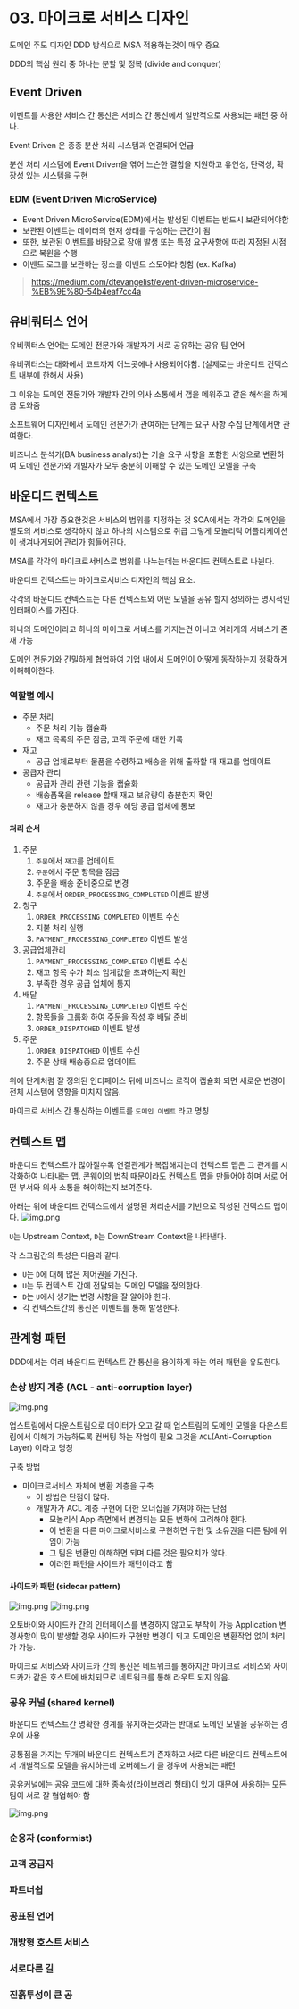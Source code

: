 # 03. 마이크로 서비스 디자인
도메인 주도 디자인 DDD 방식으로 MSA 적용하는것이 매우 중요

DDD의 핵심 원리 중 하나는 분할 및 정복 (divide and conquer)

## Event Driven 
이벤트를 사용한 서비스 간 통신은 서비스 간 통신에서 일반적으로 사용되는 패턴 중 하나.

Event Driven 은 종종 분산 처리 시스템과 연결되어 언급

분산 처리 시스템에 Event Driven을 엮어 느슨한 결합을 지원하고 유연성, 탄력성, 확장성 있는 시스템을 구현

### EDM (Event Driven MicroService)
- Event Driven MicroService(EDM)에서는 발생된 이벤트는 반드시 보관되어야함
- 보관된 이벤트는 데이터의 현재 상태를 구성하는 근간이 됨
- 또한, 보관된 이벤트를 바탕으로 장애 발생 또는 특정 요구사항에 따라 지정된 시점으로 복원을 수행
- 이벤트 로그를 보관하는 장소를 이벤트 스토어라 칭함 (ex. Kafka)

> https://medium.com/dtevangelist/event-driven-microservice-%EB%9E%80-54b4eaf7cc4a

## 유비쿼터스 언어
유비쿼터스 언어는 도메인 전문가와 개발자가 서로 공유하는 공유 팀 언어

유비쿼터스는 대화에서 코드까지 어느곳에나 사용되어야함. (실제로는 바운디드 컨택스트 내부에 한해서 사용)

그 이유는 도메인 전문가와 개발자 간의 의사 소통에서 갭을 메워주고 같은 해석을 하게끔 도와줌

소프트웨어 디자인에서 도메인 전문가가 관여하는 단계는 요구 사항 수집 단계에서만 관여한다.

비즈니스 분석가(BA business analyst)는 기술 요구 사항을 포함한 사양으로 변환하여 도메인 전문가와 개발자가 모두 충분히 이해할 수 있는 도메인 모델을 구축

## 바운디드 컨텍스트
MSA에서 가장 중요한것은 서비스의 범위를 지정하는 것
SOA에서는 각각의 도메인을 별도의 서비스로 생각하지 않고 하나의 시스템으로 취급
그렇게 모놀리틱 어플리케이션이 생겨나게되어 관리가 힘들어진다.

MSA를 각각의 마이크로서비스로 범위를 나누는데는 바운디드 컨텍스트로 나뉜다.

바운디드 컨텍스트는 마이크로서비스 디자인의 핵심 요소.

각각의 바운디드 컨텍스트는 다른 컨텍스트와 어떤 모델을 공유 할지 정의하는 명시적인 인터페이스를 가진다.

하나의 도메인이라고 하나의 마이크로 서비스를 가지는건 아니고 여러개의 서비스가 존재 가능

도메인 전문가와 긴밀하게 협업하여 기업 내에서 도메인이 어떻게 동작하는지 정확하게 이해해야한다.

### 역할별 예시
- 주문 처리 
    - 주문 처리 기능 캡슐화
    - 재고 목록의 주문 잠금, 고객 주문에 대한 기록
- 재고
    - 공급 업체로부터 물품을 수령하고 배송을 위해 출하할 때 재고를 업데이트
- 공급자 관리 
    - 공급자 관리 관련 기능을 캡슐화
    - 배송품목을 release 할때 재고 보유량이 충분한지 확인
    - 재고가 충분하지 않을 경우 해당 공급 업체에 통보
    
#### 처리 순서
1. 주문 
    1. `주문`에서 `재고`를 업데이트 
    2. `주문`에서 주문 항목을 잠금
    3. 주문을 배송 준비중으로 변경 
    4. `주문`에서 `ORDER_PROCESSING_COMPLETED` 이벤트 발생
2. 청구
    1. `ORDER_PROCESSING_COMPLETED` 이벤트 수신
    2. 지불 처리 실행
    3. `PAYMENT_PROCESSING_COMPLETED` 이벤트 발생
3. 공급업체관리 
    1. `PAYMENT_PROCESSING_COMPLETED` 이벤트 수신
    2. 재고 항목 수가 최소 임계값을 초과하는지 확인
    3. 부족한 경우 공급 업체에 통지
4. 배달 
    1. `PAYMENT_PROCESSING_COMPLETED` 이벤트 수신
    2. 항목들을 그룹화 하여 주문을 작성 후 배달 준비
    3. `ORDER_DISPATCHED` 이벤트 발생
5. 주문 
    1. `ORDER_DISPATCHED` 이벤트 수신
    2. 주문 상태 배송중으로 업데이트
    
위에 단계처럼 잘 정의된 인터페이스 뒤에 비즈니스 로직이 캡슐화 되면 새로운 변경이 전체 시스템에 영향을 미치지 않음.

마이크로 서비스 간 통신하는 이벤트를 `도메인 이벤트` 라고 명칭

## 컨텍스트 맵
바운디드 컨텍스트가 많아질수록 연결관계가 복잡해지는데
컨텍스트 맵은 그 관계를 시각화하여 나타내는 맵.
콘웨이의 법칙 때문이라도 컨텍스트 맵을 만들어야 하며 서로 어떤 부서와 의사 소통을 해야하는지 보여준다.

아래는 위에 바운디드 컨텍스트에서 설명된 처리순서를 기반으로 작성된 컨텍스트 맵이다.
![img.png](../../asset/MSA/microservice_for_the_enterprise/context_map.png)

[comment]: <> (%3CmxGraphModel%3E%3Croot%3E%3CmxCell%20id%3D%220%22%2F%3E%3CmxCell%20id%3D%221%22%20parent%3D%220%22%2F%3E%3CmxCell%20id%3D%222%22%20value%3D%22%EC%A3%BC%EB%AC%B8%20%EC%B2%98%EB%A6%AC%22%20style%3D%22ellipse%3BwhiteSpace%3Dwrap%3Bhtml%3D1%3BfontSize%3D14%3BfontStyle%3D1%22%20vertex%3D%221%22%20parent%3D%221%22%3E%3CmxGeometry%20x%3D%22140%22%20y%3D%22180%22%20width%3D%22120%22%20height%3D%2280%22%20as%3D%22geometry%22%2F%3E%3C%2FmxCell%3E%3CmxCell%20id%3D%223%22%20value%3D%22%EC%9E%AC%EA%B3%A0%22%20style%3D%22ellipse%3BwhiteSpace%3Dwrap%3Bhtml%3D1%3BfontSize%3D14%3BfontStyle%3D1%22%20vertex%3D%221%22%20parent%3D%221%22%3E%3CmxGeometry%20x%3D%22490%22%20y%3D%22120%22%20width%3D%22120%22%20height%3D%2280%22%20as%3D%22geometry%22%2F%3E%3C%2FmxCell%3E%3CmxCell%20id%3D%224%22%20value%3D%22%EC%B2%AD%EA%B5%AC%22%20style%3D%22ellipse%3BwhiteSpace%3Dwrap%3Bhtml%3D1%3BfontSize%3D14%3BfontStyle%3D1%22%20vertex%3D%221%22%20parent%3D%221%22%3E%3CmxGeometry%20x%3D%22354%22%20y%3D%22310%22%20width%3D%22120%22%20height%3D%2280%22%20as%3D%22geometry%22%2F%3E%3C%2FmxCell%3E%3CmxCell%20id%3D%225%22%20value%3D%22%EB%B0%B0%EB%8B%AC%22%20style%3D%22ellipse%3BwhiteSpace%3Dwrap%3Bhtml%3D1%3BfontSize%3D14%3BfontStyle%3D1%22%20vertex%3D%221%22%20parent%3D%221%22%3E%3CmxGeometry%20x%3D%22200%22%20y%3D%22450%22%20width%3D%22120%22%20height%3D%2280%22%20as%3D%22geometry%22%2F%3E%3C%2FmxCell%3E%3CmxCell%20id%3D%226%22%20value%3D%22%EA%B3%B5%EA%B8%89%EC%9E%90%20%EA%B4%80%EB%A6%AC%22%20style%3D%22ellipse%3BwhiteSpace%3Dwrap%3Bhtml%3D1%3BfontSize%3D14%3BfontStyle%3D1%22%20vertex%3D%221%22%20parent%3D%221%22%3E%3CmxGeometry%20x%3D%22570%22%20y%3D%22410%22%20width%3D%22120%22%20height%3D%2280%22%20as%3D%22geometry%22%2F%3E%3C%2FmxCell%3E%3CmxCell%20id%3D%227%22%20value%3D%22%22%20style%3D%22endArrow%3Dclassic%3BstartArrow%3Dclassic%3Bhtml%3D1%3BedgeStyle%3DorthogonalEdgeStyle%3Bcurved%3D1%3B%22%20edge%3D%221%22%20source%3D%226%22%20target%3D%224%22%20parent%3D%221%22%3E%3CmxGeometry%20width%3D%2250%22%20height%3D%2250%22%20relative%3D%221%22%20as%3D%22geometry%22%3E%3CmxPoint%20x%3D%22390%22%20y%3D%22430%22%20as%3D%22sourcePoint%22%2F%3E%3CmxPoint%20x%3D%22440%22%20y%3D%22380%22%20as%3D%22targetPoint%22%2F%3E%3CArray%20as%3D%22points%22%3E%3CmxPoint%20x%3D%22580%22%20y%3D%22350%22%2F%3E%3C%2FArray%3E%3C%2FmxGeometry%3E%3C%2FmxCell%3E%3CmxCell%20id%3D%228%22%20value%3D%22U%22%20style%3D%22edgeLabel%3Bhtml%3D1%3Balign%3Dcenter%3BverticalAlign%3Dmiddle%3Bresizable%3D0%3Bpoints%3D%5B%5D%3BfontSize%3D20%3B%22%20vertex%3D%221%22%20connectable%3D%220%22%20parent%3D%227%22%3E%3CmxGeometry%20x%3D%220.7281%22%20relative%3D%221%22%20as%3D%22geometry%22%3E%3CmxPoint%20as%3D%22offset%22%2F%3E%3C%2FmxGeometry%3E%3C%2FmxCell%3E%3CmxCell%20id%3D%229%22%20value%3D%22D%22%20style%3D%22edgeLabel%3Bhtml%3D1%3Balign%3Dcenter%3BverticalAlign%3Dmiddle%3Bresizable%3D0%3Bpoints%3D%5B%5D%3BfontSize%3D20%3B%22%20vertex%3D%221%22%20connectable%3D%220%22%20parent%3D%227%22%3E%3CmxGeometry%20x%3D%22-0.7402%22%20y%3D%22-1%22%20relative%3D%221%22%20as%3D%22geometry%22%3E%3CmxPoint%20x%3D%22-2%22%20y%3D%22-3.89%22%20as%3D%22offset%22%2F%3E%3C%2FmxGeometry%3E%3C%2FmxCell%3E%3CmxCell%20id%3D%2210%22%20value%3D%22%22%20style%3D%22endArrow%3Dclassic%3BstartArrow%3Dclassic%3Bhtml%3D1%3BedgeStyle%3DorthogonalEdgeStyle%3Bcurved%3D1%3B%22%20edge%3D%221%22%20source%3D%225%22%20target%3D%224%22%20parent%3D%221%22%3E%3CmxGeometry%20width%3D%2250%22%20height%3D%2250%22%20relative%3D%221%22%20as%3D%22geometry%22%3E%3CmxPoint%20x%3D%22590%22%20y%3D%22437.88916806429734%22%20as%3D%22sourcePoint%22%2F%3E%3CmxPoint%20x%3D%22484%22%20y%3D%22360%22%20as%3D%22targetPoint%22%2F%3E%3CArray%20as%3D%22points%22%3E%3CmxPoint%20x%3D%22400%22%20y%3D%22490%22%2F%3E%3C%2FArray%3E%3C%2FmxGeometry%3E%3C%2FmxCell%3E%3CmxCell%20id%3D%2211%22%20value%3D%22U%22%20style%3D%22edgeLabel%3Bhtml%3D1%3Balign%3Dcenter%3BverticalAlign%3Dmiddle%3Bresizable%3D0%3Bpoints%3D%5B%5D%3BfontSize%3D20%3B%22%20vertex%3D%221%22%20connectable%3D%220%22%20parent%3D%2210%22%3E%3CmxGeometry%20x%3D%220.7281%22%20relative%3D%221%22%20as%3D%22geometry%22%3E%3CmxPoint%20as%3D%22offset%22%2F%3E%3C%2FmxGeometry%3E%3C%2FmxCell%3E%3CmxCell%20id%3D%2212%22%20value%3D%22D%22%20style%3D%22edgeLabel%3Bhtml%3D1%3Balign%3Dcenter%3BverticalAlign%3Dmiddle%3Bresizable%3D0%3Bpoints%3D%5B%5D%3BfontSize%3D20%3B%22%20vertex%3D%221%22%20connectable%3D%220%22%20parent%3D%2210%22%3E%3CmxGeometry%20x%3D%22-0.7402%22%20y%3D%22-1%22%20relative%3D%221%22%20as%3D%22geometry%22%3E%3CmxPoint%20x%3D%22-1%22%20y%3D%22-3.89%22%20as%3D%22offset%22%2F%3E%3C%2FmxGeometry%3E%3C%2FmxCell%3E%3CmxCell%20id%3D%2213%22%20value%3D%22%22%20style%3D%22endArrow%3Dclassic%3BstartArrow%3Dclassic%3Bhtml%3D1%3BedgeStyle%3DorthogonalEdgeStyle%3Bcurved%3D1%3BentryX%3D0%3BentryY%3D0%3BentryDx%3D0%3BentryDy%3D0%3B%22%20edge%3D%221%22%20source%3D%222%22%20target%3D%225%22%20parent%3D%221%22%3E%3CmxGeometry%20width%3D%2250%22%20height%3D%2250%22%20relative%3D%221%22%20as%3D%22geometry%22%3E%3CmxPoint%20x%3D%22590%22%20y%3D%22437.88916806429734%22%20as%3D%22sourcePoint%22%2F%3E%3CmxPoint%20x%3D%22484%22%20y%3D%22360%22%20as%3D%22targetPoint%22%2F%3E%3CArray%20as%3D%22points%22%3E%3CmxPoint%20x%3D%22100%22%20y%3D%22220%22%2F%3E%3CmxPoint%20x%3D%22100%22%20y%3D%22360%22%2F%3E%3CmxPoint%20x%3D%22218%22%20y%3D%22360%22%2F%3E%3C%2FArray%3E%3C%2FmxGeometry%3E%3C%2FmxCell%3E%3CmxCell%20id%3D%2214%22%20value%3D%22U%22%20style%3D%22edgeLabel%3Bhtml%3D1%3Balign%3Dcenter%3BverticalAlign%3Dmiddle%3Bresizable%3D0%3Bpoints%3D%5B%5D%3BfontSize%3D20%3B%22%20vertex%3D%221%22%20connectable%3D%220%22%20parent%3D%2213%22%3E%3CmxGeometry%20x%3D%220.7281%22%20relative%3D%221%22%20as%3D%22geometry%22%3E%3CmxPoint%20y%3D%2222.6%22%20as%3D%22offset%22%2F%3E%3C%2FmxGeometry%3E%3C%2FmxCell%3E%3CmxCell%20id%3D%2215%22%20value%3D%22D%22%20style%3D%22edgeLabel%3Bhtml%3D1%3Balign%3Dcenter%3BverticalAlign%3Dmiddle%3Bresizable%3D0%3Bpoints%3D%5B%5D%3BfontSize%3D20%3B%22%20vertex%3D%221%22%20connectable%3D%220%22%20parent%3D%2213%22%3E%3CmxGeometry%20x%3D%22-0.7402%22%20y%3D%22-1%22%20relative%3D%221%22%20as%3D%22geometry%22%3E%3CmxPoint%20x%3D%2211%22%20y%3D%22-2%22%20as%3D%22offset%22%2F%3E%3C%2FmxGeometry%3E%3C%2FmxCell%3E%3CmxCell%20id%3D%2216%22%20value%3D%22%22%20style%3D%22endArrow%3Dclassic%3BstartArrow%3Dclassic%3Bhtml%3D1%3BedgeStyle%3DorthogonalEdgeStyle%3Bcurved%3D1%3B%22%20edge%3D%221%22%20source%3D%224%22%20target%3D%222%22%20parent%3D%221%22%3E%3CmxGeometry%20width%3D%2250%22%20height%3D%2250%22%20relative%3D%221%22%20as%3D%22geometry%22%3E%3CmxPoint%20x%3D%22590%22%20y%3D%22437.88916806429734%22%20as%3D%22sourcePoint%22%2F%3E%3CmxPoint%20x%3D%22484%22%20y%3D%22360%22%20as%3D%22targetPoint%22%2F%3E%3CArray%20as%3D%22points%22%3E%3CmxPoint%20x%3D%22200%22%20y%3D%22360%22%2F%3E%3C%2FArray%3E%3C%2FmxGeometry%3E%3C%2FmxCell%3E%3CmxCell%20id%3D%2217%22%20value%3D%22U%22%20style%3D%22edgeLabel%3Bhtml%3D1%3Balign%3Dcenter%3BverticalAlign%3Dmiddle%3Bresizable%3D0%3Bpoints%3D%5B%5D%3BfontSize%3D20%3B%22%20vertex%3D%221%22%20connectable%3D%220%22%20parent%3D%2216%22%3E%3CmxGeometry%20x%3D%220.7281%22%20relative%3D%221%22%20as%3D%22geometry%22%3E%3CmxPoint%20as%3D%22offset%22%2F%3E%3C%2FmxGeometry%3E%3C%2FmxCell%3E%3CmxCell%20id%3D%2218%22%20value%3D%22D%22%20style%3D%22edgeLabel%3Bhtml%3D1%3Balign%3Dcenter%3BverticalAlign%3Dmiddle%3Bresizable%3D0%3Bpoints%3D%5B%5D%3BfontSize%3D20%3B%22%20vertex%3D%221%22%20connectable%3D%220%22%20parent%3D%2216%22%3E%3CmxGeometry%20x%3D%22-0.7402%22%20y%3D%22-1%22%20relative%3D%221%22%20as%3D%22geometry%22%3E%3CmxPoint%20x%3D%22-1%22%20y%3D%22-1.8900000000000001%22%20as%3D%22offset%22%2F%3E%3C%2FmxGeometry%3E%3C%2FmxCell%3E%3CmxCell%20id%3D%2219%22%20value%3D%22%22%20style%3D%22endArrow%3Dclassic%3BstartArrow%3Dclassic%3Bhtml%3D1%3BedgeStyle%3DorthogonalEdgeStyle%3Bcurved%3D1%3BexitX%3D1%3BexitY%3D0%3BexitDx%3D0%3BexitDy%3D0%3B%22%20edge%3D%221%22%20source%3D%222%22%20target%3D%223%22%20parent%3D%221%22%3E%3CmxGeometry%20width%3D%2250%22%20height%3D%2250%22%20relative%3D%221%22%20as%3D%22geometry%22%3E%3CmxPoint%20x%3D%22242.42640687119274%22%20y%3D%22191.71572875253833%22%20as%3D%22sourcePoint%22%2F%3E%3CmxPoint%20x%3D%22490%22%20y%3D%22160%22%20as%3D%22targetPoint%22%2F%3E%3CArray%20as%3D%22points%22%3E%3CmxPoint%20x%3D%22242%22%20y%3D%22110%22%2F%3E%3CmxPoint%20x%3D%22420%22%20y%3D%22110%22%2F%3E%3CmxPoint%20x%3D%22420%22%20y%3D%22160%22%2F%3E%3C%2FArray%3E%3C%2FmxGeometry%3E%3C%2FmxCell%3E%3CmxCell%20id%3D%2220%22%20value%3D%22U%22%20style%3D%22edgeLabel%3Bhtml%3D1%3Balign%3Dcenter%3BverticalAlign%3Dmiddle%3Bresizable%3D0%3Bpoints%3D%5B%5D%3BfontSize%3D20%3B%22%20vertex%3D%221%22%20connectable%3D%220%22%20parent%3D%2219%22%3E%3CmxGeometry%20x%3D%220.7281%22%20relative%3D%221%22%20as%3D%22geometry%22%3E%3CmxPoint%20x%3D%2218.32%22%20y%3D%22-1%22%20as%3D%22offset%22%2F%3E%3C%2FmxGeometry%3E%3C%2FmxCell%3E%3CmxCell%20id%3D%2221%22%20value%3D%22D%22%20style%3D%22edgeLabel%3Bhtml%3D1%3Balign%3Dcenter%3BverticalAlign%3Dmiddle%3Bresizable%3D0%3Bpoints%3D%5B%5D%3BfontSize%3D20%3B%22%20vertex%3D%221%22%20connectable%3D%220%22%20parent%3D%2219%22%3E%3CmxGeometry%20x%3D%22-0.7402%22%20y%3D%22-1%22%20relative%3D%221%22%20as%3D%22geometry%22%3E%3CmxPoint%20x%3D%225.59%22%20y%3D%229.28%22%20as%3D%22offset%22%2F%3E%3C%2FmxGeometry%3E%3C%2FmxCell%3E%3CmxCell%20id%3D%2222%22%20value%3D%22%22%20style%3D%22endArrow%3Dclassic%3BstartArrow%3Dclassic%3Bhtml%3D1%3BedgeStyle%3DorthogonalEdgeStyle%3Bcurved%3D1%3BexitX%3D0.5%3BexitY%3D1%3BexitDx%3D0%3BexitDy%3D0%3B%22%20edge%3D%221%22%20source%3D%223%22%20target%3D%224%22%20parent%3D%221%22%3E%3CmxGeometry%20width%3D%2250%22%20height%3D%2250%22%20relative%3D%221%22%20as%3D%22geometry%22%3E%3CmxPoint%20x%3D%22496%22%20y%3D%22309.99916806429735%22%20as%3D%22sourcePoint%22%2F%3E%3CmxPoint%20x%3D%22390%22%20y%3D%22232.11%22%20as%3D%22targetPoint%22%2F%3E%3CArray%20as%3D%22points%22%3E%3CmxPoint%20x%3D%22550%22%20y%3D%22232%22%2F%3E%3CmxPoint%20x%3D%22414%22%20y%3D%22232%22%2F%3E%3C%2FArray%3E%3C%2FmxGeometry%3E%3C%2FmxCell%3E%3CmxCell%20id%3D%2223%22%20value%3D%22U%22%20style%3D%22edgeLabel%3Bhtml%3D1%3Balign%3Dcenter%3BverticalAlign%3Dmiddle%3Bresizable%3D0%3Bpoints%3D%5B%5D%3BfontSize%3D20%3B%22%20vertex%3D%221%22%20connectable%3D%220%22%20parent%3D%2222%22%3E%3CmxGeometry%20x%3D%220.7281%22%20relative%3D%221%22%20as%3D%22geometry%22%3E%3CmxPoint%20as%3D%22offset%22%2F%3E%3C%2FmxGeometry%3E%3C%2FmxCell%3E%3CmxCell%20id%3D%2224%22%20value%3D%22D%22%20style%3D%22edgeLabel%3Bhtml%3D1%3Balign%3Dcenter%3BverticalAlign%3Dmiddle%3Bresizable%3D0%3Bpoints%3D%5B%5D%3BfontSize%3D20%3B%22%20vertex%3D%221%22%20connectable%3D%220%22%20parent%3D%2222%22%3E%3CmxGeometry%20x%3D%22-0.7402%22%20y%3D%22-1%22%20relative%3D%221%22%20as%3D%22geometry%22%3E%3CmxPoint%20x%3D%22-17%22%20y%3D%22-8%22%20as%3D%22offset%22%2F%3E%3C%2FmxGeometry%3E%3C%2FmxCell%3E%3C%2Froot%3E%3C%2FmxGraphModel%3E)

`U`는 Upstream Context, `D`는 DownStream Context을 나타낸다.

각 스크림간의 특성은 다음과 같다.
- `U`는 `D`에 대해 많은 제어권을 가진다.
- `U`는 두 컨텍스트 간에 전달되는 도메인 모델을 정의한다.
- `D`는 `U`에서 생기는 변경 사항을 잘 알아야 한다.
- 각 컨텍스트간의 통신은 이벤트를 통해 발생한다.


## 관계형 패턴
DDD에서는 여러 바운디드 컨텍스트 간 통신을 용이하게 하는 여러 패턴을 유도한다.

### 손상 방지 계층 (ACL - anti-corruption layer)
![img.png](../../asset/MSA/microservice_for_the_enterprise/relation_pattern_acl.png)

[comment]: <> (%3CmxGraphModel%3E%3Croot%3E%3CmxCell%20id%3D%220%22%2F%3E%3CmxCell%20id%3D%221%22%20parent%3D%220%22%2F%3E%3CmxCell%20id%3D%222%22%20value%3D%22%EC%A3%BC%EB%AC%B8%20%EC%B2%98%EB%A6%AC%22%20style%3D%22ellipse%3BwhiteSpace%3Dwrap%3Bhtml%3D1%3BfontSize%3D14%3BfontStyle%3D1%22%20vertex%3D%221%22%20parent%3D%221%22%3E%3CmxGeometry%20x%3D%22180%22%20y%3D%22706%22%20width%3D%22120%22%20height%3D%2280%22%20as%3D%22geometry%22%2F%3E%3C%2FmxCell%3E%3CmxCell%20id%3D%223%22%20value%3D%22%EC%9E%AC%EA%B3%A0%22%20style%3D%22ellipse%3BwhiteSpace%3Dwrap%3Bhtml%3D1%3BfontSize%3D14%3BfontStyle%3D1%22%20vertex%3D%221%22%20parent%3D%221%22%3E%3CmxGeometry%20x%3D%22530%22%20y%3D%22646%22%20width%3D%22120%22%20height%3D%2280%22%20as%3D%22geometry%22%2F%3E%3C%2FmxCell%3E%3CmxCell%20id%3D%224%22%20value%3D%22%22%20style%3D%22endArrow%3Dclassic%3BstartArrow%3Dclassic%3Bhtml%3D1%3BedgeStyle%3DorthogonalEdgeStyle%3Bcurved%3D1%3BexitX%3D0.5%3BexitY%3D0%3BexitDx%3D0%3BexitDy%3D0%3B%22%20edge%3D%221%22%20source%3D%227%22%20target%3D%223%22%20parent%3D%221%22%3E%3CmxGeometry%20width%3D%2250%22%20height%3D%2250%22%20relative%3D%221%22%20as%3D%22geometry%22%3E%3CmxPoint%20x%3D%22282%22%20y%3D%22678%22%20as%3D%22sourcePoint%22%2F%3E%3CmxPoint%20x%3D%22530%22%20y%3D%22686%22%20as%3D%22targetPoint%22%2F%3E%3CArray%20as%3D%22points%22%3E%3CmxPoint%20x%3D%22263%22%20y%3D%22669%22%2F%3E%3CmxPoint%20x%3D%22282%22%20y%3D%22669%22%2F%3E%3CmxPoint%20x%3D%22282%22%20y%3D%22636%22%2F%3E%3CmxPoint%20x%3D%22460%22%20y%3D%22636%22%2F%3E%3CmxPoint%20x%3D%22460%22%20y%3D%22686%22%2F%3E%3C%2FArray%3E%3C%2FmxGeometry%3E%3C%2FmxCell%3E%3CmxCell%20id%3D%225%22%20value%3D%22U%22%20style%3D%22edgeLabel%3Bhtml%3D1%3Balign%3Dcenter%3BverticalAlign%3Dmiddle%3Bresizable%3D0%3Bpoints%3D%5B%5D%3BfontSize%3D20%3B%22%20vertex%3D%221%22%20connectable%3D%220%22%20parent%3D%224%22%3E%3CmxGeometry%20x%3D%220.7281%22%20relative%3D%221%22%20as%3D%22geometry%22%3E%3CmxPoint%20x%3D%2218.32%22%20y%3D%22-1%22%20as%3D%22offset%22%2F%3E%3C%2FmxGeometry%3E%3C%2FmxCell%3E%3CmxCell%20id%3D%226%22%20value%3D%22D%22%20style%3D%22edgeLabel%3Bhtml%3D1%3Balign%3Dcenter%3BverticalAlign%3Dmiddle%3Bresizable%3D0%3Bpoints%3D%5B%5D%3BfontSize%3D20%3B%22%20vertex%3D%221%22%20connectable%3D%220%22%20parent%3D%224%22%3E%3CmxGeometry%20x%3D%22-0.7402%22%20y%3D%22-1%22%20relative%3D%221%22%20as%3D%22geometry%22%3E%3CmxPoint%20x%3D%22-9%22%20y%3D%222.5%22%20as%3D%22offset%22%2F%3E%3C%2FmxGeometry%3E%3C%2FmxCell%3E%3CmxCell%20id%3D%227%22%20value%3D%22%26lt%3Bfont%20style%3D%26quot%3Bfont-size%3A%2010px%3B%26quot%3B%26gt%3B%EC%86%90%EC%83%81%20%EB%B0%A9%EC%A7%80%20%EA%B3%84%EC%B8%B5%26lt%3B%2Ffont%26gt%3B%22%20style%3D%22ellipse%3BwhiteSpace%3Dwrap%3Bhtml%3D1%3BfontSize%3D10%3BverticalAlign%3Dmiddle%3B%22%20vertex%3D%221%22%20parent%3D%221%22%3E%3CmxGeometry%20x%3D%22238%22%20y%3D%22688%22%20width%3D%2249%22%20height%3D%2231%22%20as%3D%22geometry%22%2F%3E%3C%2FmxCell%3E%3C%2Froot%3E%3C%2FmxGraphModel%3E)

업스트림에서 다운스트림으로 데이터가 오고 갈 때 
업스트림의 도메인 모델을 다운스트림에서 이해가 가능하도록 컨버팅 하는 작업이 필요
그것을 `ACL`(Anti-Corruption Layer) 이라고 명칭

구축 방법
- 마이크로서비스 자체에 변환 계층을 구축
    - 이 방법은 단점이 많다.
    - 개발자가 ACL 계층 구현에 대한 오너십을 가져야 하는 단점
        - 모놀리식 App 측면에서 변경되는 모든 변화에 고려해야 한다.
        - 이 변환을 다른 마이크로서비스로 구현하면 구현 및 소유권을 다른 팀에 위임이 가능
        - 그 팀은 변환만 이해하면 되며 다른 것은 필요치가 않다.
        - 이러한 패턴을 사이드카 패턴이라고 함

#### 사이드카 패턴 (sidecar pattern)
![img.png](../../asset/MSA/microservice_for_the_enterprise/relation_pattern_sidecar_pattern.png)
![img.png](../../asset/MSA/microservice_for_the_enterprise/relation_pattern_sidecar_acl_pattern.png)

[comment]: <> (%3CmxGraphModel%3E%3Croot%3E%3CmxCell%20id%3D%220%22%2F%3E%3CmxCell%20id%3D%221%22%20parent%3D%220%22%2F%3E%3CmxCell%20id%3D%222%22%20value%3D%22%EB%AA%A8%EB%86%80%EB%A6%AC%EC%8B%9D%20%EC%96%B4%ED%94%8C%EB%A6%AC%EC%BC%80%EC%9D%B4%EC%85%98%22%20style%3D%22shape%3Ddocument%3BwhiteSpace%3Dwrap%3Bhtml%3D1%3BboundedLbl%3D1%3BfontSize%3D12%3B%22%20vertex%3D%221%22%20parent%3D%221%22%3E%3CmxGeometry%20x%3D%22419%22%20y%3D%22922.5%22%20width%3D%22120%22%20height%3D%2280%22%20as%3D%22geometry%22%2F%3E%3C%2FmxCell%3E%3CmxCell%20id%3D%223%22%20value%3D%22%22%20style%3D%22rounded%3D0%3BwhiteSpace%3Dwrap%3Bhtml%3D1%3BfontSize%3D12%3BfontColor%3D%23333333%3BstrokeColor%3D%23666666%3BfillColor%3D%23C2C2C2%3B%22%20vertex%3D%221%22%20parent%3D%221%22%3E%3CmxGeometry%20x%3D%2256%22%20y%3D%22903.5%22%20width%3D%22223%22%20height%3D%22163%22%20as%3D%22geometry%22%2F%3E%3C%2FmxCell%3E%3CmxCell%20id%3D%224%22%20value%3D%22%EB%A7%88%EC%9D%B4%ED%81%AC%EB%A1%9C%20%EC%84%9C%EB%B9%84%EC%8A%A4%22%20style%3D%22ellipse%3BwhiteSpace%3Dwrap%3Bhtml%3D1%3Baspect%3Dfixed%3BfontSize%3D12%3B%22%20vertex%3D%221%22%20parent%3D%221%22%3E%3CmxGeometry%20x%3D%2275%22%20y%3D%22969%22%20width%3D%2280%22%20height%3D%2280%22%20as%3D%22geometry%22%2F%3E%3C%2FmxCell%3E%3CmxCell%20id%3D%225%22%20value%3D%22%22%20style%3D%22ellipse%3BwhiteSpace%3Dwrap%3Bhtml%3D1%3Baspect%3Dfixed%3BfontSize%3D12%3B%22%20vertex%3D%221%22%20parent%3D%221%22%3E%3CmxGeometry%20x%3D%22200%22%20y%3D%22936%22%20width%3D%2253%22%20height%3D%2253%22%20as%3D%22geometry%22%2F%3E%3C%2FmxCell%3E%3CmxCell%20id%3D%226%22%20value%3D%22%EC%82%AC%EC%9D%B4%EB%93%9C%EC%B9%B4%22%20style%3D%22shape%3Dnote%3BwhiteSpace%3Dwrap%3Bhtml%3D1%3BbackgroundOutline%3D1%3BdarkOpacity%3D0.05%3BfontSize%3D12%3Bsize%3D14%3B%22%20vertex%3D%221%22%20parent%3D%221%22%3E%3CmxGeometry%20x%3D%22161%22%20y%3D%22917%22%20width%3D%2268%22%20height%3D%2245%22%20as%3D%22geometry%22%2F%3E%3C%2FmxCell%3E%3CmxCell%20id%3D%227%22%20value%3D%22%22%20style%3D%22endArrow%3Dclassic%3BstartArrow%3Dclassic%3Bhtml%3D1%3BfontSize%3D12%3B%22%20edge%3D%221%22%20source%3D%224%22%20target%3D%225%22%20parent%3D%221%22%3E%3CmxGeometry%20width%3D%2250%22%20height%3D%2250%22%20relative%3D%221%22%20as%3D%22geometry%22%3E%3CmxPoint%20x%3D%22387%22%20y%3D%221041%22%20as%3D%22sourcePoint%22%2F%3E%3CmxPoint%20x%3D%22437%22%20y%3D%22991%22%20as%3D%22targetPoint%22%2F%3E%3C%2FmxGeometry%3E%3C%2FmxCell%3E%3CmxCell%20id%3D%228%22%20value%3D%22%22%20style%3D%22endArrow%3Dclassic%3BstartArrow%3Dclassic%3Bhtml%3D1%3BfontSize%3D12%3B%22%20edge%3D%221%22%20source%3D%225%22%20target%3D%222%22%20parent%3D%221%22%3E%3CmxGeometry%20width%3D%2250%22%20height%3D%2250%22%20relative%3D%221%22%20as%3D%22geometry%22%3E%3CmxPoint%20x%3D%22161.96067329687344%22%20y%3D%221003.7059282909488%22%20as%3D%22sourcePoint%22%2F%3E%3CmxPoint%20x%3D%22212.0189311959059%22%20y%3D%22982.6453077926876%22%20as%3D%22targetPoint%22%2F%3E%3C%2FmxGeometry%3E%3C%2FmxCell%3E%3C%2Froot%3E%3C%2FmxGraphModel%3E)

오토바이와 사이드카 간의 인터페이스를 변경하지 않고도 부착이 가능
Application 변경사항이 많이 발생할 경우 사이드카 구현만 변경이 되고 도메인은 변환작업 없이 처리가 가능. 

마이크로 서비스와 사이드카 간의 통신은 네트워크를 통하지만 마이크로 서비스와 사이드카가 같은 호스트에 배치되므로 네트워크를 통해 라우트 되지 않음.

### 공유 커널 (shared kernel)
바운디드 컨텍스트간 명확한 경계를 유지하는것과는 반대로
도메인 모델을 공유하는 경우에 사용

공통점을 가지는 두개의 바운디드 컨텍스트가 존재하고 서로 다른 바운디드 컨텍스트에서 개별적으로 모델을 유지하는데 오버헤드가 클 경우에 사용되는 패턴

공유커널에는 공유 코드에 대한 종속성(라이브러리 형태)이 있기 때문에 사용하는 모든 팀이 서로 잘 협업해야 함

![img.png](../../asset/MSA/microservice_for_the_enterprise/relation_pattern_shared_kernel.png)

### 순응자 (conformist)


### 고객 공급자
### 파트너쉽
### 공표된 언어
### 개방형 호스트 서비스
### 서로다른 길
### 진흙투성이 큰 공
